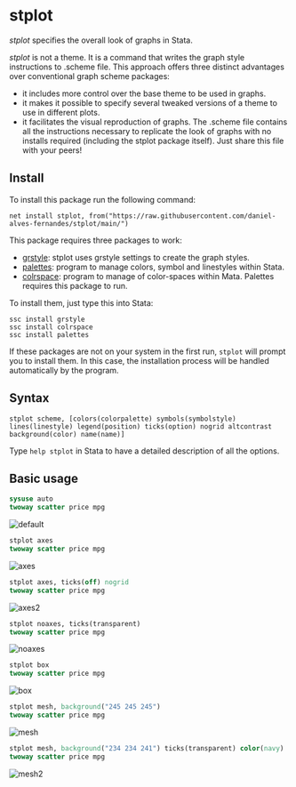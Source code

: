 # stplot
*stplot* specifies the overall look of graphs in Stata.

*stplot* is not a theme. It is a command that writes the graph style instructions to .scheme file. This approach offers three distinct advantages
over conventional graph scheme packages:

- it includes more control over the base theme to be used in graphs.
- it makes it possible to specify several tweaked versions of a theme to use in different plots.
- it facilitates the visual reproduction of graphs. The .scheme file contains all the instructions necessary to replicate the look of graphs with no
installs required (including the stplot package itself). Just share this file with your peers!

## Install

To install this package run the following command:

```
net install stplot, from("https://raw.githubusercontent.com/daniel-alves-fernandes/stplot/main/")
```

This package requires three packages to work: 

- [grstyle](http://repec.sowi.unibe.ch/stata/grstyle/index.html): stplot uses grstyle settings to create the graph styles.
- [palettes](http://repec.sowi.unibe.ch/stata/palettes/index.html): program to manage colors, symbol and linestyles within Stata.
- [colrspace](https://github.com/benjann/colrspace): program to manage of color-spaces within Mata. Palettes requires this package to run.

To install them, just type this into Stata:

```
ssc install grstyle
ssc install colrspace
ssc install palettes
```

If these packages are not on your system in the first run, `stplot` will prompt you to install them. In this case, the installation process will be handled automatically by the program.

## Syntax

```
stplot scheme, [colors(colorpalette) symbols(symbolstyle) lines(linestyle) legend(position) ticks(option) nogrid altcontrast background(color) name(name)]
```

Type `help stplot` in Stata to have a detailed description of all the options.

## Basic usage

``` stata
sysuse auto 
twoway scatter price mpg
```

![default](https://raw.githubusercontent.com/daniel-alves-fernandes/stplot/main/examples/default.png)

``` stata
stplot axes
twoway scatter price mpg
```

![axes](https://raw.githubusercontent.com/daniel-alves-fernandes/stplot/main/examples/axes.png)

``` stata
stplot axes, ticks(off) nogrid
twoway scatter price mpg
```

![axes2](https://raw.githubusercontent.com/daniel-alves-fernandes/stplot/main/examples/axes2.png)

``` stata
stplot noaxes, ticks(transparent)
twoway scatter price mpg
```

![noaxes](https://raw.githubusercontent.com/daniel-alves-fernandes/stplot/main/examples/noaxes.png)

``` stata
stplot box
twoway scatter price mpg
```

![box](https://raw.githubusercontent.com/daniel-alves-fernandes/stplot/main/examples/box.png)


```stata
stplot mesh, background("245 245 245")
twoway scatter price mpg
```

![mesh](https://raw.githubusercontent.com/daniel-alves-fernandes/stplot/main/examples/mesh.png)


```stata
stplot mesh, background("234 234 241") ticks(transparent) color(navy)
twoway scatter price mpg
```

![mesh2](https://raw.githubusercontent.com/daniel-alves-fernandes/stplot/main/examples/mesh2.png)
